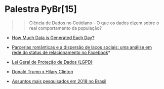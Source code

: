 # Palestra PyBr[15]

>> Ciência de Dados no Cotidiano - O que os dados dizem sobre o real comportamento da população?

* [How Much Data is Generated Each Day?](https://www.visualcapitalist.com/how-much-data-is-generated-each-day/)
* [Parcerias românticas e a dispersão de laços sociais: uma análise em rede do status de relacionamento no Facebook](https://dl.acm.org/citation.cfm?id=2531642)*

* [Lei Geral de Proteção de Dados (LGPD)](https://nic.br/media/docs/publicacoes/3/13255120191015-revistabr-ano-10-2019-edicao16.pdf)

* [Donald Trump x Hilary Clinton](http://static1.squarespace.com/static/51d894bee4b01caf88ccb4f3/t/51d89ab3e4b05a25fc1f39d4/1373149875469/RacialAnimusAndVotingSethStephensDavidowitz.pdf)

* [Assuntos mais pesquisados em 2018 no Brasil](https://trends.google.com.br/trends/yis/2018/BR/)
